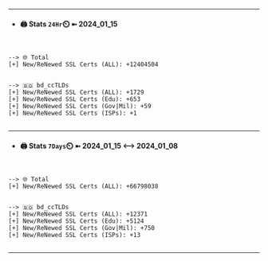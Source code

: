 

---
- #### 🖨️ **Stats** `24Hr`⏲️ ➼ 2024_01_15
```console


--> 🌐 Total
[+] New/ReNewed SSL Certs (ALL): +12404504


--> 🇧🇩 bd_ccTLDs
[+] New/ReNewed SSL Certs (ALL): +1729
[+] New/ReNewed SSL Certs (Edu): +653
[+] New/ReNewed SSL Certs (Gov|Mil): +59
[+] New/ReNewed SSL Certs (ISPs): +1


```

---
- #### 🖨️ **Stats** `7Days`⏲️ ➼ 2024_01_15 <--> 2024_01_08
```console


--> 🌐 Total
[+] New/ReNewed SSL Certs (ALL): +66798038


--> 🇧🇩 bd_ccTLDs
[+] New/ReNewed SSL Certs (ALL): +12371
[+] New/ReNewed SSL Certs (Edu): +5124
[+] New/ReNewed SSL Certs (Gov|Mil): +750
[+] New/ReNewed SSL Certs (ISPs): +13


```

---

